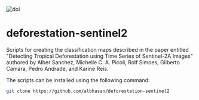 ![doi](https://zenodo.org/badge/doi/10.5281/zenodo.3932013.svg)


# deforestation-sentinel2

Scripts for creating the classification maps described in the paper entitled "Detecting Tropical Deforestation using Time Series of Sentinel-2A Images" authored by Alber Sanchez, Michelle C. A. Picoli, Rolf Simoes, Gilberto Camara, Pedro Andrade, and Karine Reis.

The scripts can be installed using the following command:

```bash
git clone https://github.com/albhasan/deforestation-sentinel2
```
